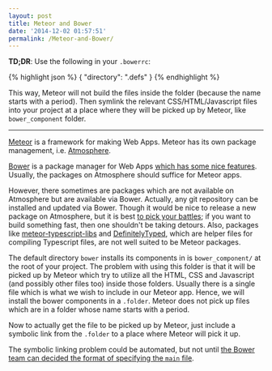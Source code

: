 ```yaml
---
layout: post
title: Meteor and Bower
date: '2014-12-02 01:57:51'
permalink: /Meteor-and-Bower/
---
```


**TD;DR**: Use the following in your `.bowerrc`:

{% highlight json %}
{
  "directory": ".defs"
}
{% endhighlight %}

This way, Meteor will not build the files inside the folder (because the name starts with a period). Then symlink the relevant CSS/HTML/Javascript files into your project at a place where they will be picked up by Meteor, like `bower_component` folder.

----


[Meteor](http://meteor.com) is a framework for making Web Apps. Meteor has its own package management, i.e. [Atmosphere](https://atmospherejs.com/).

[Bower](http://bower.io) is a package manager for Web Apps [which has some nice features](http://css-tricks.com/whats-great-bower/). Usually, the packages on Atmosphere should suffice for Meteor apps.

However, there sometimes are packages which are not available on Atmosphere but are available via Bower. Actually, any git repository can be installed and updated via Bower. Though it would be nice to release a new package on Atmosphere, but it is best [to pick your battles](http://zef.me/4235/pick-your-battles/); if you want to build something fast, then one shouldn't be taking detours. Also, packages like [meteor-typescript-libs](https://github.com/meteor-typescript/meteor-typescript-libs) and [DefinitelyTyped](https://github.com/borisyankov/DefinitelyTyped), which are helper files for compiling Typescript files, are not well suited to be Meteor packages.

The default directory `bower` installs its components in is `bower_component/` at the root of your project. The problem with using this folder is that it will be picked up by Meteor which try to utilize all the HTML, CSS and Javascript (and possibly other files too) inside those folders. Usually there is a single file which is what we wish to include in our Meteor app. Hence, we will install the bower components in a `.folder`. Meteor does not pick up files which are in a folder whose name starts with a period.

Now to actually get the file to be picked up by Meteor, just include a symbolic link from the `.folder` to a place where Meteor will pick it up.

The symbolic linking problem could be automated, but not until [the Bower team can decided the format of specifying the `main` file](https://github.com/bower/bower/issues/935).
